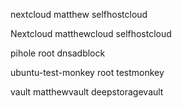 nextcloud
	matthew
	selfhostcloud

Nextcloud
	matthewcloud
	selfhostcloud

pihole
	root
    dnsadblock

ubuntu-test-monkey
    root
    testmonkey

vault
    matthewvault
    deepstoragevault
